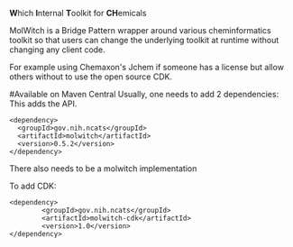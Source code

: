 **W**hich **I**nternal **T**oolkit for **CH**emicals

MolWitch is a Bridge Pattern wrapper around various cheminformatics toolkit
so that users can change the underlying toolkit at runtime without changing
any client code.

For example using Chemaxon's Jchem if someone has a license but allow others
without to use the open source CDK.

#Available on Maven Central
Usually, one needs to add 2 dependencies:
This adds the API.
```
<dependency>
  <groupId>gov.nih.ncats</groupId>
  <artifactId>molwitch</artifactId>
  <version>0.5.2</version>
</dependency>
```

There also needs to be a molwitch implementation

To add CDK:
```
<dependency>
        <groupId>gov.nih.ncats</groupId>
        <artifactId>molwitch-cdk</artifactId>
        <version>1.0</version>
</dependency>
```